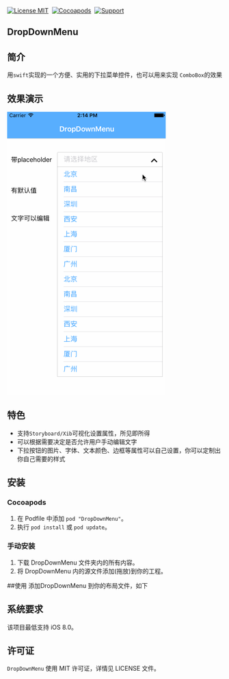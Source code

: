[![License MIT](https://img.shields.io/badge/license-MIT-green.svg?style=flat)](LICENSE)&nbsp;
[![Cocoapods](http://img.shields.io/cocoapods/p/YYText.svg?style=flat)]()&nbsp;
[![Support](https://img.shields.io/badge/support-iOS%206%2B%20-blue.svg?style=flat)](https://www.apple.com/nl/ios/)&nbsp;

## DropDownMenu

## 简介
用`swift`实现的一个方便、实用的下拉菜单控件，也可以用来实现
`ComboBox`的效果
## 效果演示
![](ScreenShot/screenshot2.gif)
## 特色
 - 支持`Storyboard/Xib`可视化设置属性，所见即所得
 - 可以根据需要决定是否允许用户手动编辑文字
 - 下拉按钮的图片、字体、文本颜色、边框等属性可以自己设置，你可以定制出你自己需要的样式

	    
## 安装

### Cocoapods

1. 在 Podfile 中添加 `pod "DropDownMenu"`。
2. 执行 `pod install` 或 `pod update`。

### 手动安装

1. 下载 DropDownMenu 文件夹内的所有内容。
2. 将 DropDownMenu 内的源文件添加(拖放)到你的工程。

##使用
添加DropDownMenu 到你的布局文件，如下

## 系统要求
该项目最低支持 iOS 8.0。


## 许可证
`DropDownMenu` 使用 MIT 许可证，详情见 LICENSE 文件。